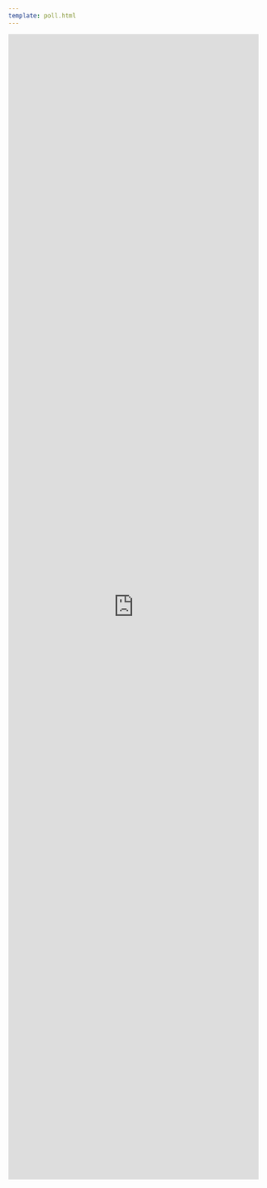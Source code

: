 ```yaml
---
template: poll.html
---
```




<div class="strawpoll-embed" id="strawpoll_1MnwOkQP1n7" style="height: 2300px; max-width: 840px; width: 100%; margin: 0 auto; display: flex; flex-direction: column;"><iframe title="StrawPoll Embed" id="strawpoll_iframe_1MnwOkQP1n7" src="https://strawpoll.com/embed/polls/1MnwOkQP1n7" style="position: static; visibility: visible; display: block; width: 100%; flex-grow: 1;" frameborder="0" allowfullscreen allowtransparency>Loading...</iframe><script async src="https://cdn.strawpoll.com/dist/widgets.js" charset="utf-8"></script></div>


